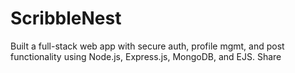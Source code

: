 # ScribbleNest
Built a full-stack web app with secure auth, profile mgmt, and post functionality using Node.js, Express.js, MongoDB, and EJS.     Share
